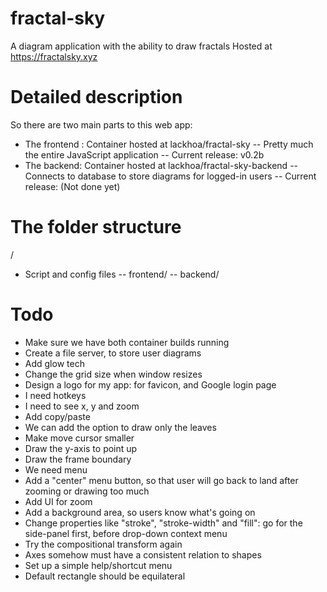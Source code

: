 # fractal-sky
A diagram application with the ability to draw fractals
Hosted at https://fractalsky.xyz

# Detailed description
So there are two main parts to this web app:
- The frontend : Container hosted at lackhoa/fractal-sky
-- Pretty much the entire JavaScript application
-- Current release: v0.2b
- The backend: Container hosted at lackhoa/fractal-sky-backend
-- Connects to database to store diagrams for logged-in users
-- Current release: (Not done yet)

# The folder structure
/
- Script and config files
-- frontend/
-- backend/

# Todo
- Make sure we have both container builds running
- Create a file server, to store user diagrams
- Add glow tech
- Change the grid size when window resizes
- Design a logo for my app: for favicon, and Google login page
- I need hotkeys
- I need to see x, y and zoom
- Add copy/paste
- We can add the option to draw only the leaves
- Make move cursor smaller
- Draw the y-axis to point up
- Draw the frame boundary
- We need menu
- Add a "center" menu button, so that user will go back to land after zooming or drawing too much
- Add UI for zoom
- Add a background area, so users know what's going on
- Change properties like "stroke", "stroke-width" and "fill": go for the side-panel first, before drop-down context menu
- Try the compositional transform again
- Axes somehow must have a consistent relation to shapes
- Set up a simple help/shortcut menu
- Default rectangle should be equilateral
